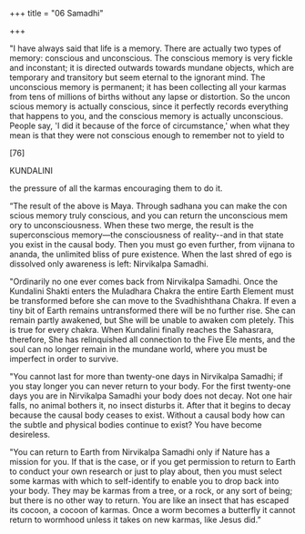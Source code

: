 +++
title = "06 Samadhi"

+++

"I have always said that life is a memory. There are actually two types of memory: conscious and unconscious. The conscious memory is very fickle and inconstant; it is directed outwards towards mundane objects, which are temporary and transitory but seem eternal to the ignorant mind. The unconscious memory is permanent; it has been collecting all your karmas from tens of millions of births without any lapse or distortion. So the uncon scious memory is actually conscious, since it perfectly records everything that happens to you, and the conscious memory is actually unconscious. People say, 'I did it because of the force of circumstance,' when what they mean is that they were not conscious enough to remember not to yield to 

[76] 

KUNDALINI 

the pressure of all the karmas encouraging them to do it. 

“The result of the above is Maya. Through sadhana you can make the con scious memory truly conscious, and you can return the unconscious mem ory to unconsciousness. When these two merge, the result is the superconscious memory—the consciousness of reality--and in that state you exist in the causal body. Then you must go even further, from vijnana to ananda, the unlimited bliss of pure existence. When the last shred of ego is dissolved only awareness is left: Nirvikalpa Samadhi. 

"Ordinarily no one ever comes back from Nirvikalpa Samadhi. Once the Kundalini Shakti enters the Muladhara Chakra the entire Earth Element must be transformed before she can move to the Svadhishthana Chakra. If even a tiny bit of Earth remains untransformed there will be no further rise. She can remain partly awakened, but She will be unable to awaken com pletely. This is true for every chakra. When Kundalini finally reaches the Sahasrara, therefore, She has relinquished all connection to the Five Ele ments, and the soul can no longer remain in the mundane world, where you must be imperfect in order to survive. 

"You cannot last for more than twenty-one days in Nirvikalpa Samadhi; if you stay longer you can never return to your body. For the first twenty-one days you are in Nirvikalpa Samadhi your body does not decay. Not one hair falls, no animal bothers it, no insect disturbs it. After that it begins to decay because the causal body ceases to exist. Without a causal body how can the subtle and physical bodies continue to exist? You have become desireless. 

"You can return to Earth from Nirvikalpa Samadhi only if Nature has a mission for you. If that is the case, or if you get permission to return to Earth to conduct your own research or just to play about, then you must select some karmas with which to self-identify to enable you to drop back into your body. They may be karmas from a tree, or a rock, or any sort of being; but there is no other way to return. You are like an insect that has escaped its cocoon, a cocoon of karmas. Once a worm becomes a butterfly it cannot return to wormhood unless it takes on new karmas, like Jesus did.” 
